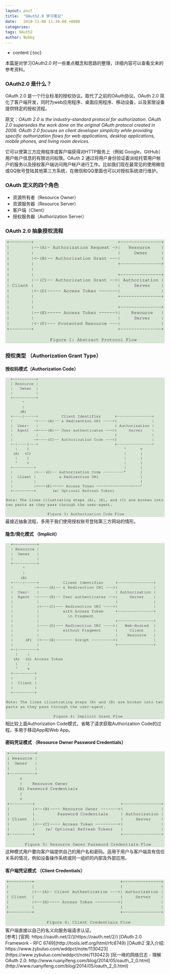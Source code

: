 ```yaml
---
layout: post
title:  "OAuth2.0 学习笔记"
date:   2018-11-08 11:30:00 +0800
categories: 
tags: OAuth2
author: Bobby
---
```


* content
{:toc}

本篇是对学习OAuth2.0 时一些重点概念和思路的整理，详细内容可以查看文末的参考资料。



### OAuth2.0 是什么？

OAuth 2.0 是一个行业标准的授权协议。取代了之前的OAuth协议。OAuth 2.0 简化了客户端开发，同时为web应用程序、桌面应用程序、移动设备，以及家居设备提供特定的授权流程。

原文：*OAuth 2.0 is the industry-standard protocol for authorization. OAuth 2.0 supersedes the work done on the original OAuth protocol created in 2006. OAuth 2.0 focuses on client developer simplicity while providing specific authorization flows for web applications, desktop applications, mobile phones, and living room devices.*

它可以使第三方应用程序或客户端获得对HTTP服务上（例如 Google，GitHub）用户帐户信息的有限访问权限。OAuth 2 通过将用户身份验证委派给托管用户帐户的服务以及授权客户端访问用户帐户进行工作。比如我们现在最常见的使用微信或QQ账号登陆其他第三方系统，在微信和QQ里面也可以对授权系统进行维护。

### OAuth 定义的四个角色

* 资源所有者（Resource Owner）
* 资源服务器（Resource Server）
* 客户端（Client）
* 授权服务器（Authorization Server）

### OAuth 2.0 抽象授权流程
 
  <img src="/assets/images/2018/11/oauth2-flow.jpg" alt="oauth-flow" witdth="" height=""/>  

### 授权类型 （Authorization Grant Type）

#### 授权码模式（Authorization Code）  

  <img src="/assets/images/2018/11/oauth2-auth-code-flow.jpg" alt="oauth-flow" witdth="" height=""/>  
  最接近抽象流程，多用于我们使用授权账号登陆第三方网站的情形。

#### 隐含/简化模式 （Implicit）  

  <img src="/assets/images/2018/11/oauth2-implicit-flow.jpg" alt="oauth-flow" witdth="" height=""/>  
  相比较上面Authorization Code模式，省略了请求获取Authorization Code的过程。多用于移动App和Web App。

#### 密码凭证模式 （Resource Owner Password Credentials）  

  <img src="/assets/images/2018/11/oauth2-pwd-credit-flow.jpg" alt="oauth-flow" witdth="" height=""/>  
  这种模式用户要向客户端提供自己的用户名和密码。适用于用户与客户端具有信任关系的情况，例如设备操作系统或同一组织的内部及外部应用。

#### 客户端凭证模式 （Client Credentials）  

  <img src="/assets/images/2018/11/oauth2-client-credit-flow.jpg" alt="oauth-flow" witdth="" height=""/>  
  客户端直接以自己的名义向服务端请求认证。


<br/>
[参考]  
[官网: https://oauth.net/2/](https://oauth.net/2/)  
[OAuth 2.0 Framework - RFC 6749](http://tools.ietf.org/html/rfc6749)  
[OAuth2 深入介绍: https://www.zybuluo.com/wddpct/note/1130423](https://www.zybuluo.com/wddpct/note/1130423)  
[阮一峰的网络日志 - 理解OAuth 2.0: http://www.ruanyifeng.com/blog/2014/05/oauth_2_0.html](http://www.ruanyifeng.com/blog/2014/05/oauth_2_0.html)
